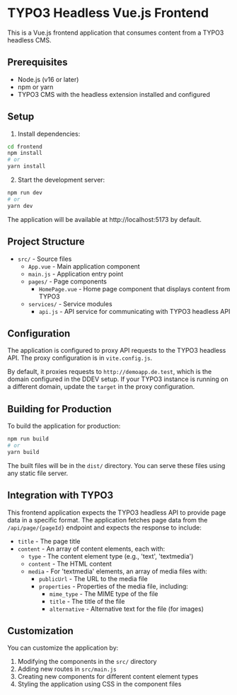 # TYPO3 Headless Vue.js Frontend

This is a Vue.js frontend application that consumes content from a TYPO3 headless CMS.

## Prerequisites

- Node.js (v16 or later)
- npm or yarn
- TYPO3 CMS with the headless extension installed and configured

## Setup

1. Install dependencies:

```bash
cd frontend
npm install
# or
yarn install
```

2. Start the development server:

```bash
npm run dev
# or
yarn dev
```

The application will be available at http://localhost:5173 by default.

## Project Structure

- `src/` - Source files
  - `App.vue` - Main application component
  - `main.js` - Application entry point
  - `pages/` - Page components
    - `HomePage.vue` - Home page component that displays content from TYPO3
  - `services/` - Service modules
    - `api.js` - API service for communicating with TYPO3 headless API

## Configuration

The application is configured to proxy API requests to the TYPO3 headless API. The proxy configuration is in `vite.config.js`.

By default, it proxies requests to `http://demoapp.de.test`, which is the domain configured in the DDEV setup. If your TYPO3 instance is running on a different domain, update the `target` in the proxy configuration.

## Building for Production

To build the application for production:

```bash
npm run build
# or
yarn build
```

The built files will be in the `dist/` directory. You can serve these files using any static file server.

## Integration with TYPO3

This frontend application expects the TYPO3 headless API to provide page data in a specific format. The application fetches page data from the `/api/page/{pageId}` endpoint and expects the response to include:

- `title` - The page title
- `content` - An array of content elements, each with:
  - `type` - The content element type (e.g., 'text', 'textmedia')
  - `content` - The HTML content
  - `media` - For 'textmedia' elements, an array of media files with:
    - `publicUrl` - The URL to the media file
    - `properties` - Properties of the media file, including:
      - `mime_type` - The MIME type of the file
      - `title` - The title of the file
      - `alternative` - Alternative text for the file (for images)

## Customization

You can customize the application by:

1. Modifying the components in the `src/` directory
2. Adding new routes in `src/main.js`
3. Creating new components for different content element types
4. Styling the application using CSS in the component files